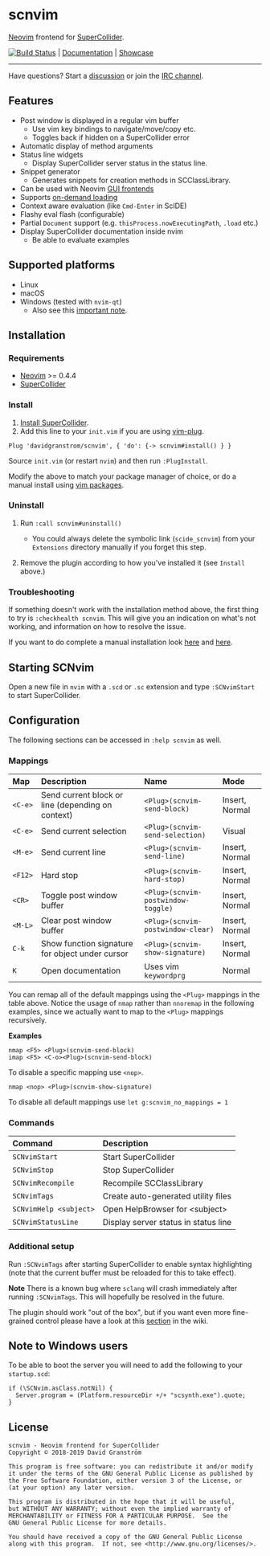 # scnvim

[Neovim][neovim] frontend for [SuperCollider][supercollider].

[![Build Status](https://travis-ci.com/davidgranstrom/scnvim.svg?branch=master)](https://travis-ci.com/davidgranstrom/scnvim) | [Documentation](https://github.com/davidgranstrom/scnvim/wiki) | [Showcase](https://github.com/davidgranstrom/scnvim/wiki/Showcase)

---

Have questions? Start a [discussion](https://github.com/davidgranstrom/scnvim/discussions) or join the [IRC channel](https://kiwiirc.com/client/irc.libera.chat/?&theme=mini#scnvim).

## Features

* Post window is displayed in a regular vim buffer
  - Use vim key bindings to navigate/move/copy etc.
  - Toggles back if hidden on a SuperCollider error
* Automatic display of method arguments
* Status line widgets
  - Display SuperCollider server status in the status line.
* Snippet generator
  - Generates snippets for creation methods in SCClassLibrary.
* Can be used with Neovim [GUI frontends](https://github.com/neovim/neovim/wiki/Related-projects#gui)
* Supports [on-demand loading](https://github.com/junegunn/vim-plug#on-demand-loading-of-plugins)
* Context aware evaluation (like `Cmd-Enter` in ScIDE)
* Flashy eval flash (configurable)
* Partial `Document` support (e.g. `thisProcess.nowExecutingPath`, `.load` etc.)
* Display SuperCollider documentation inside nvim
  - Be able to evaluate examples

## Supported platforms

* Linux
* macOS
* Windows (tested with `nvim-qt`)
  - Also see this [important note](#note-to-windows-users).

## Installation

### Requirements

* [Neovim][neovim] >= 0.4.4
* [SuperCollider][supercollider]

### Install

1. [Install SuperCollider](https://supercollider.github.io/download).
2. Add this line to your `init.vim` if you are using [vim-plug](https://github.com/junegunn/vim-plug).

```vim
Plug 'davidgranstrom/scnvim', { 'do': {-> scnvim#install() } }
```

Source `init.vim` (or restart `nvim`) and then run `:PlugInstall`.

Modify the above to match your package manager of choice, or do a manual install using [vim packages](https://github.com/davidgranstrom/scnvim/wiki/Manual-installation).

### Uninstall

1. Run `:call scnvim#uninstall()`
    - You could always delete the symbolic link (`scide_scnvim`) from your `Extensions` directory manually if you forget this step.

2. Remove the plugin according to how you've installed it (see `Install` above.)

### Troubleshooting

If something doesn't work with the installation method above, the first thing
to try is `:checkhealth scnvim`. This will give you an indication on what's not
working, and information on how to resolve the issue.

If you want to do complete a manual installation look [here](https://github.com/davidgranstrom/scnvim/wiki/Manual-installation) and [here](https://github.com/davidgranstrom/scnvim/wiki/Manual-installation-of-SuperCollider-classes).

## Starting SCNvim

Open a new file in `nvim` with a `.scd` or `.sc` extension and type `:SCNvimStart` to start SuperCollider.

## Configuration

The following sections can be accessed in `:help scnvim` as well.

### Mappings

| Map     | Description                                                    | Name                               | Mode           |
|:--------|:---------------------------------------------------------------|:-----------------------------------|:---------------|
| `<C-e>` | Send current block or line (depending on context)              | `<Plug>(scnvim-send-block)`        | Insert, Normal |
| `<C-e>` | Send current selection                                         | `<Plug>(scnvim-send-selection)`    | Visual         |
| `<M-e>` | Send current line                                              | `<Plug>(scnvim-send-line)`         | Insert, Normal |
| `<F12>` | Hard stop                                                      | `<Plug>(scnvim-hard-stop)`         | Insert, Normal |
| `<CR>`  | Toggle post window buffer                                      | `<Plug>(scnvim-postwindow-toggle)` | Insert, Normal |
| `<M-L>` | Clear post window buffer                                       | `<Plug>(scnvim-postwindow-clear)`  | Insert, Normal |
| `C-k`   | Show function signature for object under cursor                | `<Plug>(scnvim-show-signature)`    | Insert, Normal |
| `K`     | Open documentation                                             | Uses vim `keywordprg`              | Normal         |

You can remap all of the default mappings using the `<Plug>` mappings in the
table above. Notice the usage of `nmap` rather than `nnoremap` in the following
examples, since we actually want to map to the `<Plug>` mappings recursively.

**Examples**

```vim
nmap <F5> <Plug>(scnvim-send-block)
imap <F5> <C-o><Plug>(scnvim-send-block)
```

To disable a specific mapping use `<nop>`.
```vim
nmap <nop> <Plug>(scnvim-show-signature)
```

To disable all default mappings use `let g:scnvim_no_mappings = 1`

### Commands

| Command                | Description                          | 
|:-----------------------|:-------------------------------------|
| `SCNvimStart`          | Start SuperCollider                  |
| `SCNvimStop`           | Stop SuperCollider                   |
| `SCNvimRecompile`      | Recompile SCClassLibrary             |
| `SCNvimTags`           | Create auto-generated utility files  |
| `SCNvimHelp <subject>` | Open HelpBrowser for \<subject\>     |
| `SCNvimStatusLine`     | Display server status in status line |

### Additional setup

Run `:SCNvimTags` after starting SuperCollider to enable syntax highlighting
(note that the current buffer must be reloaded for this to take effect).

**Note** There is a known bug where `sclang` will crash immediately after running
`:SCNvimTags`. This will hopefully be resolved in the future.

The plugin should work "out of the box", but if you want even more fine-grained
control please have a look at this [section](https://github.com/davidgranstrom/scnvim/wiki/Additional-configuration) in the wiki.

## Note to Windows users

To be able to boot the server you will need to add the following to your `startup.scd`:

```supercollider
if (\SCNvim.asClass.notNil) {
  Server.program = (Platform.resourceDir +/+ "scsynth.exe").quote;
}
```

## License

```plain
scnvim - Neovim frontend for SuperCollider
Copyright © 2018-2019 David Granström

This program is free software: you can redistribute it and/or modify
it under the terms of the GNU General Public License as published by
the Free Software Foundation, either version 3 of the License, or
(at your option) any later version.

This program is distributed in the hope that it will be useful,
but WITHOUT ANY WARRANTY; without even the implied warranty of
MERCHANTABILITY or FITNESS FOR A PARTICULAR PURPOSE.  See the
GNU General Public License for more details.

You should have received a copy of the GNU General Public License
along with this program.  If not, see <http://www.gnu.org/licenses/>.
```

[neovim]: https://github.com/neovim/neovim
[supercollider]: https://github.com/supercollider/supercollider
